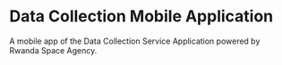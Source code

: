 # Data Collection Mobile Application

A mobile app of the Data Collection Service Application powered by Rwanda Space Agency.
